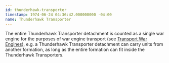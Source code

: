 ```yaml
---
id: thunderhawk-transporter
timestamp: 1974-06-24 04:36:42.000000000 -04:00
name: Thunderhawk Transporter
---
```

<p>The entire Thunderhawk Transporter detachment is counted as a single war engine for the purposes of war engine transport (see <a href="../tournament-pack/#transport_war_engines">Transport War Engines</a>), e.g. a Thunderhawk Transporter detachment can carry units from another formation, as long as the entire formation can fit inside the Thunderhawk Transporters.</p>